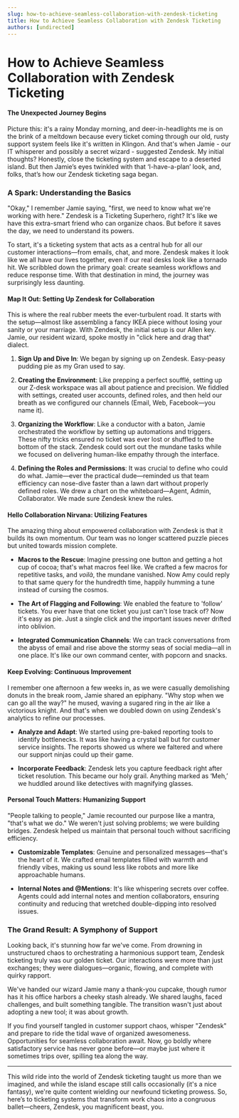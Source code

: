 ```yaml
---
slug: how-to-achieve-seamless-collaboration-with-zendesk-ticketing
title: How to Achieve Seamless Collaboration with Zendesk Ticketing
authors: [undirected]
---
```



# How to Achieve Seamless Collaboration with Zendesk Ticketing

#### The Unexpected Journey Begins

Picture this: it's a rainy Monday morning, and deer-in-headlights me is on the brink of a meltdown because every ticket coming through our old, rusty support system feels like it's written in Klingon. And that's when Jamie - our IT whisperer and possibly a secret wizard - suggested Zendesk. My initial thoughts? Honestly, close the ticketing system and escape to a deserted island. But then Jamie’s eyes twinkled with that ‘I-have-a-plan’ look, and, folks, that’s how our Zendesk ticketing saga began.

### A Spark: Understanding the Basics

"Okay," I remember Jamie saying, "first, we need to know what we're working with here." Zendesk is a Ticketing Superhero, right? It's like we have this extra-smart friend who can organize chaos. But before it saves the day, we need to understand its powers. 

To start, it's a ticketing system that acts as a central hub for all our customer interactions—from emails, chat, and more. Zendesk makes it look like we all have our lives together, even if our real desks look like a tornado hit. We scribbled down the primary goal: create seamless workflows and reduce response time. With that destination in mind, the journey was surprisingly less daunting.

#### Map It Out: Setting Up Zendesk for Collaboration

This is where the real rubber meets the ever-turbulent road. It starts with the setup—almost like assembling a fancy IKEA piece without losing your sanity or your marriage. With Zendesk, the initial setup is our Allen key. Jamie, our resident wizard, spoke mostly in "click here and drag that" dialect.

1. **Sign Up and Dive In**: We began by signing up on Zendesk. Easy-peasy pudding pie as my Gran used to say.

2. **Creating the Environment**: Like prepping a perfect soufflé, setting up our Z-desk workspace was all about patience and precision. We fiddled with settings, created user accounts, defined roles, and then held our breath as we configured our channels (Email, Web, Facebook—you name it).

3. **Organizing the Workflow**: Like a conductor with a baton, Jamie orchestrated the workflow by setting up automations and triggers. These nifty tricks ensured no ticket was ever lost or shuffled to the bottom of the stack. Zendesk could sort out the mundane tasks while we focused on delivering human-like empathy through the interface.

4. **Defining the Roles and Permissions**: It was crucial to define who could do what. Jamie—ever the practical dude—reminded us that team efficiency can nose-dive faster than a lawn dart without properly defined roles. We drew a chart on the whiteboard—Agent, Admin, Collaborator. We made sure Zendesk knew the rules.

#### Hello Collaboration Nirvana: Utilizing Features

The amazing thing about empowered collaboration with Zendesk is that it builds its own momentum. Our team was no longer scattered puzzle pieces but united towards mission complete.

* **Macros to the Rescue**: Imagine pressing one button and getting a hot cup of cocoa; that's what macros feel like. We crafted a few macros for repetitive tasks, and *voilà*, the mundane vanished. Now Amy could reply to that same query for the hundredth time, happily humming a tune instead of cursing the cosmos.

* **The Art of Flagging and Following**: We enabled the feature to 'follow' tickets. You ever have that one ticket you just can't lose track of? Now it's easy as pie. Just a single click and the important issues never drifted into oblivion.

* **Integrated Communication Channels**: We can track conversations from the abyss of email and rise above the stormy seas of social media—all in one place. It's like our own command center, with popcorn and snacks.

#### Keep Evolving: Continuous Improvement

I remember one afternoon a few weeks in, as we were casually demolishing donuts in the break room, Jamie shared an epiphany. "Why stop when we can go all the way?" he mused, waving a sugared ring in the air like a victorious knight. And that's when we doubled down on using Zendesk's analytics to refine our processes.

* **Analyze and Adapt**: We started using pre-baked reporting tools to identify bottlenecks. It was like having a crystal ball but for customer service insights. The reports showed us where we faltered and where our support ninjas could up their game. 

* **Incorporate Feedback**: Zendesk lets you capture feedback right after ticket resolution. This became our holy grail. Anything marked as ‘Meh,’ we huddled around like detectives with magnifying glasses.

#### Personal Touch Matters: Humanizing Support

"People talking to people," Jamie recounted our purpose like a mantra, "that's what we do." We weren't just solving problems; we were building bridges. Zendesk helped us maintain that personal touch without sacrificing efficiency.

* **Customizable Templates**: Genuine and personalized messages—that's the heart of it. We crafted email templates filled with warmth and friendly vibes, making us sound less like robots and more like approachable humans. 

* **Internal Notes and @Mentions**: It's like whispering secrets over coffee. Agents could add internal notes and mention collaborators, ensuring continuity and reducing that wretched double-dipping into resolved issues.

### The Grand Result: A Symphony of Support

Looking back, it's stunning how far we've come. From drowning in unstructured chaos to orchestrating a harmonious support team, Zendesk ticketing truly was our golden ticket. Our interactions were more than just exchanges; they were dialogues—organic, flowing, and complete with quirky rapport.

We've handed our wizard Jamie many a thank-you cupcake, though rumor has it his office harbors a cheeky stash already. We shared laughs, faced challenges, and built something tangible. The transition wasn't just about adopting a new tool; it was about growth.

If you find yourself tangled in customer support chaos, whisper "Zendesk" and prepare to ride the tidal wave of organized awesomeness. Opportunities for seamless collaboration await. Now, go boldly where satisfactory service has never gone before—or maybe just where it sometimes trips over, spilling tea along the way.

---
This wild ride into the world of Zendesk ticketing taught us more than we imagined, and while the island escape still calls occasionally (it's a nice fantasy), we're quite content wielding our newfound ticketing prowess. So, here’s to ticketing systems that transform work chaos into a congruous ballet—cheers, Zendesk, you magnificent beast, you.